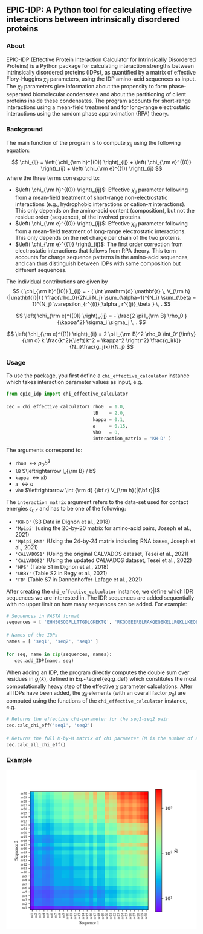 ## EPIC-IDP: A Python tool for calculating effective interactions between intrinsically disordered proteins

### About

EPIC-IDP (Effective Protein Interaction Calculator for Intrinsically Disordered Proteins) is a Python package for calculating interaction strengths between intrinsically disordered proteins (IDPs), as quantified by a matrix of effective Flory-Huggins $\chi_{ij}$ parameters, using the IDP amino-acid sequences as input. The $\chi_{ij}$ parameters give information about the propensity to form phase-separated biomolecular condensates and about the partitioning of client proteins inside these condensates. The program accounts for short-range interactions using a mean-field treatment and for long-range electrostatic interactions using the random phase approximation (RPA) theory.

### Background

The main function of the program is to compute $\chi_{ij}$ using the following equation:

$$
\chi_{ij} = \left( \chi_{\rm h}^{(0)} \right)_{ij} + \left( \chi_{\rm e}^{(0)} \right)_{ij} + \left( \chi_{\rm e}^{(1)} \right)_{ij} 
$$
where the three terms correspond to:
- $\left( \chi_{\rm h}^{(0)} \right)_{ij}$: Effective $\chi_{ij}$ parameter following from a mean-field treatment of short-range non-electrostatic interactions (e.g., hydrophobic interactions or cation-$\pi$ interactions). This only depends on the amino-acid content (composition), but not the residue order (sequence), of the involved proteins.
- $\left( \chi_{\rm e}^{(0)} \right)_{ij}$: Effective $\chi_{ij}$ parameter following from a mean-field treatment of long-range electrostatic interactions. This only depends on the net charge per chain of the two proteins.
- $\left( \chi_{\rm e}^{(1)} \right)_{ij}$: The first order correction from electrostatic interactions that follows from RPA theory. This term accounts for charge sequence patterns in the amino-acid sequences, and can thus distinguish between IDPs with same composition but different sequences.

The individual contributions are given by
$$
( \chi_{\rm h}^{(0)} )_{ij} = - ( \int \mathrm{d} \mathbf{r} \, V_{\rm h}(|\mathbf{r}|) ) \frac{\rho_0}{2N_i N_j} \sum_{\alpha=1}^{N_i} \sum_{\beta = 1}^{N_j} \varepsilon_{r^{(i)}_\alpha , r^{(j)}_\beta } \, . 
$$

$$
\left( \chi_{\rm e}^{(0)} \right)_{ij} = - \frac{2 \pi l_{\rm B} \rho_0 }{\kappa^2} \sigma_i \sigma_j \, . 
$$

$$
\left( \chi_{\rm e}^{(1)} \right)_{ij} = 2 \pi l_{\rm B}^2 \rho_0 \int_0^{\infty}  {\rm d} k \frac{k^2}{\left( k^2 +  \kappa^2 \right)^2} \frac{g_i(k)}{N_i}\frac{g_j(k)}{N_j} 
$$

### Usage

To use the package, you first define a `chi_effective_calculator` instance which takes interaction parameter values as input, e.g.

```python
from epic_idp import chi_effective_calculator

cec = chi_effective_calculator( rho0  = 1.0,
                                lB    = 2.0,
                                kappa = 0.1,
                                a     = 0.15,
                                Vh0   = 0,
                                interaction_matrix = 'KH-D' )
```

The arguments correspond to:

- `rho0` $\leftrightarrow \rho_0 b^3$
- `lB` $\leftrightarrow l_{\rm B} / b$
- `kappa` $\leftrightarrow \kappa b$
- `a` $\leftrightarrow a$
- `Vh0` $\leftrightarrow \int {\rm d} {\bf r} V_{\rm h}(|{\bf r}|)$

The `interaction_matrix` argument refers to the data-set used for contact energies $\epsilon_{r,r'}$ and has to be one of the following:

- `'KH-D'` (S3 Data in Dignon et al., 2018)
- `'Mpipi'` (using the 20-by-20 matrix for amino-acid pairs, Joseph et al., 2021)
- `'Mpipi_RNA'` (Using the 24-by-24 matrix including RNA bases, Joseph et al., 2021)
- `'CALVADOS1'` (Using the original CALVADOS dataset, Tesei et al., 2021)
- `'CALVADOS2'` (Using the updated CALVADOS dataset, Tesei et al., 2022)
- `'HPS'` (Table S1 in Dignon et al., 2018)
- `'URRY'` (Table S2 in Regy et al., 2021)
- `'FB'` (Table S7 in Dannenhoffer-Lafage et al., 2021)

After creating the `chi_effective_calculator` instance, we define which IDR sequences we are interested in. The IDR sequences are added sequentially with no upper limit on how many sequences can be added. For example:

```python
# Sequences in FASTA format
sequences = [ 'EHHSGSQGPLLTTGDLGKEKTQ', 'RKQDEEERELRAKQEQEKELLRQKLLKEQEEK', 'AGREAKRR' ]

# Names of the IDPs
names = [ 'seq1', 'seq2', 'seq3' ]

for seq, name in zip(sequences, names):
   cec.add_IDP(name, seq)
```

When adding an IDP, the program directly computes the double sum over residues in $g_i(k)$, defined in Eq.~\eqref{eq:g_def} which constitutes the most computationally heavy step of the effective $\chi$ parameter calculations. After all IDPs have been added, the $\chi_{ij}$ elements (with an overall factor $\rho_0$) are computed using the functions of the `chi_effective_calculator` instance, e.g.

```python
# Returns the effective chi-parameter for the seq1-seq2 pair
cec.calc_chi_eff('seq1', 'seq2')

# Returns the full M-by-M matrix of chi parameter (M is the number of added IDPs)
cec.calc_all_chi_eff()
```


### Example

![Effective Chi Parameter Calculation](chi_eff_sv_sequences.png)
